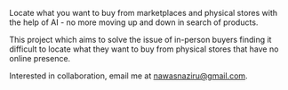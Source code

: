 Locate what you want to buy from marketplaces and physical stores with the help of AI - no more moving up and down in search of products.

This project which aims to solve the issue of in-person buyers finding it difficult to locate what they want to buy from physical stores that have no online presence.

Interested in collaboration, email me at nawasnaziru@gmail.com.
